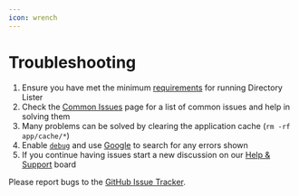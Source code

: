 ```yaml
---
icon: wrench
---
```


# Troubleshooting

1. Ensure you have met the minimum [requirements](../installation.md#requirements) for running Directory Lister
2. Check the [Common Issues](common-issues.md) page for a list of common issues and help in solving them
3. Many problems can be solved by clearing the application cache (`rm -rf app/cache/*`)
4. Enable [`debug`](../configuration/configuration-reference.md#debug) and use [Google](https://www.google.com) to search for any errors shown
5. If you continue having issues start a new discussion on our [Help & Support](https://github.com/DirectoryLister/DirectoryLister/discussions/categories/help-support) board

Please report bugs to the [GitHub Issue Tracker](https://github.com/DirectoryLister/DirectoryLister/issues).
